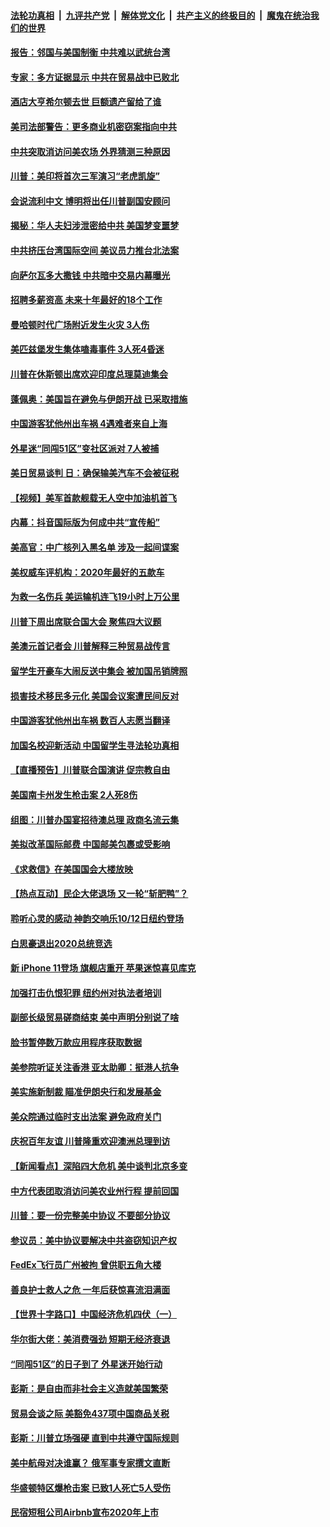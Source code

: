 ####  [法轮功真相](../../../../basic/blob/master/README.md?t=09231326) &nbsp;|&nbsp; [九评共产党](../../../../9ping.md/blob/master/README.md?t=09231326) &nbsp;|&nbsp; [解体党文化](../../../../jtdwh.md/blob/master/README.md?t=09231326)  &nbsp;|&nbsp; [共产主义的终极目的](../../../../gczydzjmd.md/blob/master/README.md?t=09231326) &nbsp;|&nbsp; [魔鬼在统治我们的世界](../../../../mgztzwmdsj.md/blob/master/README.md?t=09231326) 

#### [报告：邻国与美国制衡 中共难以武统台湾](../pages/nsc412/n11540476.md?t=09231326) 

#### [专家：多方证据显示 中共在贸易战中已败北](../pages/nsc412/n11540358.md?t=09231326) 

#### [酒店大亨希尔顿去世 巨额遗产留给了谁](../pages/nsc412/n11540309.md?t=09231326) 

#### [美司法部警告：更多商业机密窃案指向中共](../pages/nsc412/n11539903.md?t=09231326) 

#### [中共突取消访问美农场 外界猜测三种原因](../pages/nsc412/n11540305.md?t=09231326) 

#### [川普：美印将首次三军演习“老虎凯旋”](../pages/nsc412/n11540300.md?t=09231326) 

#### [会说流利中文 博明将出任川普副国安顾问](../pages/nsc412/n11539807.md?t=09231326) 

#### [揭秘：华人夫妇涉泄密给中共 美国梦变噩梦](../pages/nsc412/n11539504.md?t=09231326) 

#### [中共挤压台湾国际空间 美议员力推台北法案](../pages/nsc412/n11539452.md?t=09231326) 

#### [向萨尔瓦多大撒钱 中共暗中交易内幕曝光](../pages/nsc412/n11539358.md?t=09231326) 

#### [招聘多薪资高 未来十年最好的18个工作](../pages/nsc412/n11530708.md?t=09231326) 

#### [曼哈顿时代广场附近发生火灾  3人伤](../pages/nsc412/n11539376.md?t=09231326) 

#### [美匹兹堡发生集体嗑毒事件 3人死4昏迷](../pages/nsc412/n11539115.md?t=09231326) 

#### [川普在休斯顿出席欢迎印度总理莫迪集会](../pages/nsc412/n11539283.md?t=09231326) 

#### [蓬佩奥：美国旨在避免与伊朗开战 已采取措施](../pages/nsc412/n11538986.md?t=09231326) 

#### [中国游客犹他州出车祸 4遇难者来自上海](../pages/nsc412/n11539182.md?t=09231326) 

#### [外星迷“同闯51区”变社区派对 7人被捕](../pages/nsc412/n11538903.md?t=09231326) 

#### [美日贸易谈判 日：确保输美汽车不会被征税](../pages/nsc412/n11538882.md?t=09231326) 

#### [【视频】美军首款舰载无人空中加油机首飞](../pages/nsc412/n11536459.md?t=09231326) 

#### [内幕：抖音国际版为何成中共“宣传船”](../pages/nsc412/n11536977.md?t=09231326) 

#### [美高官：中广核列入黑名单 涉及一起间谍案](../pages/nsc412/n11531348.md?t=09231326) 

#### [美权威车评机构：2020年最好的五款车](../pages/nsc412/n11534061.md?t=09231326) 

#### [为救一名伤兵 美运输机连飞19小时上万公里](../pages/nsc412/n11538260.md?t=09231326) 

#### [川普下周出席联合国大会 聚焦四大议题](../pages/nsc412/n11537566.md?t=09231326) 

#### [美澳元首记者会 川普解释三种贸易战传言](../pages/nsc412/n11537662.md?t=09231326) 

#### [留学生开豪车大闹反送中集会 被加国吊销牌照](../pages/nsc412/n11537923.md?t=09231326) 

#### [损害技术移民多元化 美国会议案遭民间反对](../pages/nsc412/n11537773.md?t=09231326) 

#### [中国游客犹他州出车祸 数百人志愿当翻译](../pages/nsc412/n11537625.md?t=09231326) 

#### [加国名校迎新活动 中国留学生寻法轮功真相](../pages/nsc412/n11537332.md?t=09231326) 

#### [【直播预告】川普联合国演讲 促宗教自由](../pages/nsc412/n11537578.md?t=09231326) 

#### [美国南卡州发生枪击案 2人死8伤](../pages/nsc412/n11537550.md?t=09231326) 

#### [组图：川普办国宴招待澳总理 政商名流云集](../pages/nsc412/n11537407.md?t=09231326) 

#### [美拟改革国际邮费 中国邮美包裹或受影响](../pages/nsc412/n11537288.md?t=09231326) 

#### [《求救信》在美国国会大楼放映](../pages/nsc412/n11537252.md?t=09231326) 

#### [【热点互动】民企大佬退场 又一轮“斩肥鸭”？](../pages/nsc412/n11537155.md?t=09231326) 

#### [聆听心灵的感动 神韵交响乐10/12日纽约登场](../pages/nsc412/n11536559.md?t=09231326) 

#### [白思豪退出2020总统竞选](../pages/nsc412/n11536582.md?t=09231326) 

#### [新 iPhone 11登场 旗舰店重开 苹果迷惊喜见库克](../pages/nsc412/n11536574.md?t=09231326) 

#### [加强打击仇恨犯罪 纽约州对执法者培训](../pages/nsc412/n11536586.md?t=09231326) 

#### [副部长级贸易磋商结束 美中声明分别说了啥](../pages/nsc412/n11536402.md?t=09231326) 

#### [脸书暂停数万款应用程序获取数据](../pages/nsc412/n11536677.md?t=09231326) 

#### [美参院听证关注香港 亚太助卿：挺港人抗争](../pages/nsc412/n11535787.md?t=09231326) 

#### [美实施新制裁 瞄准伊朗央行和发展基金](../pages/nsc412/n11535617.md?t=09231326) 

#### [美众院通过临时支出法案 避免政府关门](../pages/nsc412/n11536207.md?t=09231326) 

#### [庆祝百年友谊 川普隆重欢迎澳洲总理到访](../pages/nsc412/n11535946.md?t=09231326) 

#### [【新闻看点】深陷四大危机 美中谈判北京多变](../pages/nsc412/n11535692.md?t=09231326) 

#### [中方代表团取消访问美农业州行程 提前回国](../pages/nsc412/n11535507.md?t=09231326) 

#### [川普：要一份完整美中协议 不要部分协议](../pages/nsc412/n11535676.md?t=09231326) 

#### [参议员：美中协议要解决中共盗窃知识产权](../pages/nsc412/n11535602.md?t=09231326) 

#### [FedEx飞行员广州被拘 曾供职五角大楼](../pages/nsc412/n11535441.md?t=09231326) 

#### [善良护士救人之危 一年后获惊喜流泪满面](../pages/nsc412/n11535524.md?t=09231326) 

#### [【世界十字路口】中国经济危机四伏（一）](../pages/nsc412/n11533631.md?t=09231326) 

#### [华尔街大佬：美消费强劲 短期无经济衰退](../pages/nsc412/n11535468.md?t=09231326) 

#### [“同闯51区”的日子到了 外星迷开始行动](../pages/nsc412/n11534762.md?t=09231326) 

#### [彭斯：是自由而非社会主义造就美国繁荣](../pages/nsc412/n11534894.md?t=09231326) 

#### [贸易会谈之际 美豁免437项中国商品关税](../pages/nsc412/n11534771.md?t=09231326) 

#### [彭斯：川普立场强硬 直到中共遵守国际规则](../pages/nsc412/n11533669.md?t=09231326) 

#### [美中航母对决谁赢？ 俄军事专家撰文直断](../pages/nsc412/n11534598.md?t=09231326) 

#### [华盛顿特区爆枪击案 已致1人死亡5人受伤](../pages/nsc412/n11534264.md?t=09231326) 

#### [民宿短租公司Airbnb宣布2020年上市](../pages/nsc412/n11534211.md?t=09231326) 

